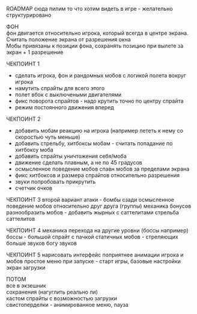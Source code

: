 ROADMAP 
сюда пилим то что хотим видеть в игре - желательно структурировано

ФОН  
фон двигается относительно игрока, который всегда в центре экрана. Считать положение экрана от разрешения окна  
Мобы привязаны к позиции фона, сохранять позицию при вылете за экран + 1 разрешение  

ЧЕКПОИНТ 1
+ сделать игрока, фон и рандомных мобов с логикой полета вокруг игрока  
+ намутить спрайты для всего этого
+ полет вбок с выключеными двигателями
+ фикс поворота спрайтов - надо крутить точно по центру спрайта
+ режим постоянного движения вперед

ЧЕКПОИНТ 2  
+ добавить мобам реакцию на игрока (например лететь к нему со скоростью чуть меньше) 
+ добавить стрельбу, хитбоксы мобам - считать попадание по хитбоксу моба  
+ добавить спрайты уничтожения себя/моба  
+ движение сделать плавным, а не по 45 градусов 
+ осмысленное поведение мобов
спавн мобов за пределами экрана
+ фикс хитбоксов и размера спрайтов относительно разрешения  
+ звуки попробовать прикрутить  
+ счетчик очков  

ЧЕКПОИНТ 3 
второй вариант атаки - бомбы сзади
осмысленное поведение мобов относительно друг друга (группы) 
механика бонусов
разнообразить мобов - добавить жырных с саттелитами
стрельба саттелитов

ЧЕКПОИНТ 4
механика перехода на другие уровни (боссы например)
боссы - большой спрайт с пачкой статичных мобов - стреляющих
больше звуков богу звуков

ЧЕКПОИНТ 5
нарисовать интерфейс поприятнее
анимации игрока и мобов
простое меню при запуске - старт игры, базовые настройки
экран загрузки  

ПОТОМ  
все в экзешник  
сохранения (нагуглить реально ли)   
кастом спрайты с возможностью загрузки  
свистоперделки - анимированное меню, пауза  
